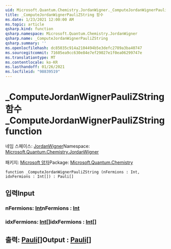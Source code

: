 ```yaml
---
uid: Microsoft.Quantum.Chemistry.JordanWigner._ComputeJordanWignerPauliZString
title: _ComputeJordanWignerPauliZString 함수
ms.date: 1/23/2021 12:00:00 AM
ms.topic: article
qsharp.kind: function
qsharp.namespace: Microsoft.Quantum.Chemistry.JordanWigner
qsharp.name: _ComputeJordanWignerPauliZString
qsharp.summary: ''
ms.openlocfilehash: dc85035c914a2104494b5e3defc2789a3ba40747
ms.sourcegitcommit: 71605ea9cc630e84e7ef29027e1f0ea06299747e
ms.translationtype: MT
ms.contentlocale: ko-KR
ms.lasthandoff: 01/26/2021
ms.locfileid: "98839519"
---
```

# <a name="_computejordanwignerpaulizstring-function"></a><span data-ttu-id="52148-102">_ComputeJordanWignerPauliZString 함수</span><span class="sxs-lookup"><span data-stu-id="52148-102">_ComputeJordanWignerPauliZString function</span></span>

<span data-ttu-id="52148-103">네임 스페이스: [JordanWigner](xref:Microsoft.Quantum.Chemistry.JordanWigner)</span><span class="sxs-lookup"><span data-stu-id="52148-103">Namespace: [Microsoft.Quantum.Chemistry.JordanWigner](xref:Microsoft.Quantum.Chemistry.JordanWigner)</span></span>

<span data-ttu-id="52148-104">패키지: [Microsoft 양자](https://nuget.org/packages/Microsoft.Quantum.Chemistry)</span><span class="sxs-lookup"><span data-stu-id="52148-104">Package: [Microsoft.Quantum.Chemistry](https://nuget.org/packages/Microsoft.Quantum.Chemistry)</span></span>




```qsharp
function _ComputeJordanWignerPauliZString (nFermions : Int, idxFermions : Int[]) : Pauli[]
```


## <a name="input"></a><span data-ttu-id="52148-105">입력</span><span class="sxs-lookup"><span data-stu-id="52148-105">Input</span></span>

### <a name="nfermions--int"></a><span data-ttu-id="52148-106">nFermions: [Int](xref:microsoft.quantum.lang-ref.int)</span><span class="sxs-lookup"><span data-stu-id="52148-106">nFermions : [Int](xref:microsoft.quantum.lang-ref.int)</span></span>




### <a name="idxfermions--int"></a><span data-ttu-id="52148-107">idxFermions: [Int](xref:microsoft.quantum.lang-ref.int)[]</span><span class="sxs-lookup"><span data-stu-id="52148-107">idxFermions : [Int](xref:microsoft.quantum.lang-ref.int)[]</span></span>





## <a name="output--pauli"></a><span data-ttu-id="52148-108">출력: [Pauli](xref:microsoft.quantum.lang-ref.pauli)[]</span><span class="sxs-lookup"><span data-stu-id="52148-108">Output : [Pauli](xref:microsoft.quantum.lang-ref.pauli)[]</span></span>

